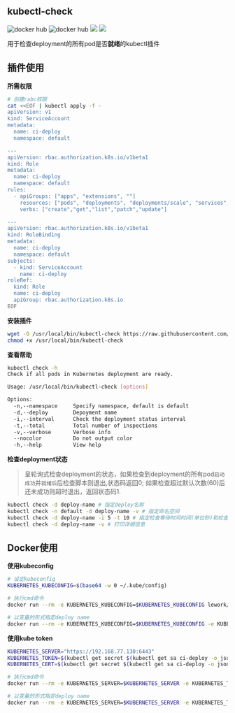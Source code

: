 ## kubectl-check

![docker hub](https://img.shields.io/docker/pulls/lework/kubectl-check.svg?style=flat-square)
![docker hub](https://img.shields.io/docker/stars/lework/kubectl-check.svg?style=flat-square)
[![](https://images.microbadger.com/badges/image/lework/kubectl-check.svg)](http://microbadger.com/images/lework/kubectl-check "Get your own image badge on microbadger.com")
[![](https://images.microbadger.com/badges/version/lework/kubectl-check.svg)](http://microbadger.com/images/lework/kubectl-check "Get your own version badge on microbadger.com")

用于检查deployment的所有pod是否**就绪**的kubectl插件



## 插件使用

**所需权限**

```bash
# 创建rabc权限
cat <<EOF | kubectl apply -f -
apiVersion: v1
kind: ServiceAccount
metadata:
  name: ci-deploy
  namespace: default

---
apiVersion: rbac.authorization.k8s.io/v1beta1
kind: Role
metadata:
  name: ci-deploy
  namespace: default
rules:
  - apiGroups: ["apps", "extensions", ""]
    resources: ["pods", "deployments", "deployments/scale", "services", "replicasets"]
    verbs: ["create","get","list","patch","update"]

---
apiVersion: rbac.authorization.k8s.io/v1beta1
kind: RoleBinding
metadata:
  name: ci-deploy
  namespace: default
subjects:
  - kind: ServiceAccount
    name: ci-deploy
roleRef:
  kind: Role
  name: ci-deploy
  apiGroup: rbac.authorization.k8s.io
EOF
```

**安装插件**

```bash
wget -O /usr/local/bin/kubectl-check https://raw.githubusercontent.com/lework/kubectl-check/master/kubectl-check
chmod +x /usr/local/bin/kubectl-check
```

**查看帮助**

```bash
kubectl check -h
Check if all pods in Kubernetes deployment are ready.

Usage: /usr/local/bin/kubectl-check [options]

Options:
  -n,--namespace     Specify namespace, default is default
  -d,--deploy        Depoyment name
  -i,--interval      Check the deployment status interval
  -t,--total         Total number of inspections
  -v,--verbose       Verbose info
  --nocolor          Do not output color
  -h,--help          View help
```

**检查deployment状态**

> 呈轮询式检查deployment的状态，如果检查到deployment的所有pod`启动成功`并`就绪后`后检查脚本则退出,状态码返回0; 如果检查超过默认次数(60)后还未成功则超时退出，返回状态码1.

```bash
kubectl check -d deploy-name # 指定deploy名称
kubectl check -n default -d deploy-name -v # 指定命名空间
kubectl check -d deploy-name -i 5 -t 10 # 指定检查等待时间时间(单位秒)和检查次数
kubectl check -d deploy-name -v # 打印详细信息
```

## Docker使用

**使用kubeconfig**

```bash
# 设定kubeconfig
KUBERNETES_KUBECONFIG=$(base64 -w 0 ~/.kube/config)

# 执行cmd命令
docker run --rm -e KUBERNETES_KUBECONFIG=$KUBERNETES_KUBECONFIG lework/kubectl-check:latest kubectl check -d deploy-name

# 以变量的形式指定deploy name
docker run --rm -e KUBERNETES_KUBECONFIG=$KUBERNETES_KUBECONFIG -e KUBERNETES_DEPLOY=deploy-name lework/kubectl-check:latest
```

**使用kube token**

```bash
KUBERNETES_SERVER="https://192.168.77.130:6443"
KUBERNETES_TOKEN=$(kubectl get secret $(kubectl get sa ci-deploy -o jsonpath={.secrets[].name}) -o jsonpath={.data.token})
KUBERNETES_CERT=$(kubectl get secret $(kubectl get sa ci-deploy -o jsonpath={.secrets[].name}) -o "jsonpath={.data.ca\.crt}")

# 执行cmd命令
docker run --rm -e KUBERNETES_SERVER=$KUBERNETES_SERVER -e KUBERNETES_TOKEN=$KUBERNETES_TOKEN -e KUBERNETES_CERT=$KUBERNETES_CERT lework/kubectl-check:latest kubectl check -d deploy-name

# 以变量的形式指定deploy name
docker run --rm -e KUBERNETES_SERVER=$KUBERNETES_SERVER -e KUBERNETES_TOKEN=$KUBERNETES_TOKEN -e KUBERNETES_CERT=$KUBERNETES_CERT -e KUBERNETES_DEPLOY=deploy-name lework/kubectl-check:latest
```
